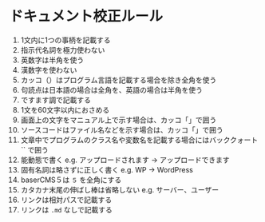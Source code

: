 # ドキュメント校正ルール

1. 1文内に1つの事柄を記載する
2. 指示代名詞を極力使わない
3. 英数字は半角を使う
4. 漢数字を使わない
5. カッコ（）はプログラム言語を記載する場合を除き全角を使う
6. 句読点は日本語の場合は全角を、英語の場合は半角を使う
7. ですます調で記載する
8. 1文を60文字以内におさめる
9. 画面上の文字をマニュアル上で示す場合は、カッコ「」で囲う
10. ソースコードはファイル名などを示す場合は、カッコ「」で囲う
11. 文章中でプログラムのクラス名や変数名を記載する場合にはバッククォート `` で囲う
12. 能動態で書く e.g. アップロードされます → アップロードできます
13. 固有名詞は略さずに正しく書く e.g. WP → WordPress
14. baserCMS５は `５` を全角にする
15. カタカナ末尾の伸ばし棒は省略しない e.g. サーバー、ユーザー
16. リンクは相対パスで記載する
17. リンクは `.md` なしで記載する
